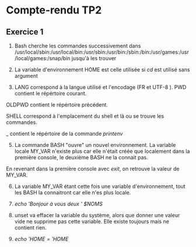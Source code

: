 # Compte-rendu TP2

## Exercice 1 
1) Bash cherche les commandes successivement dans /usr/local/sbin:/usr/local/bin:/usr/sbin:/usr/bin:/sbin:/bin:/usr/games:/usr/local/games:/snap/bin jusqu'à les trouver

2) La variable d'environnement HOME est celle utilisée si *cd* est utilisé sans argument

3) LANG correspond à la langue utilisé et l'encodage (FR et UTF-8 ).
PWD contient le répértoire courant.

OLDPWD contient le répértoire précédent.

SHELL correspond à l'emplacement du shell et là ou se trouve les commandes.

_ contient le répértoire de la commande *printenv* 

5) La commande BASH "ouvre" un nouvel environnement. La variable locale MY_VAR n'existe plus car elle n'était créée que localement dans la première console, le deuxième BASH ne la connait pas.

En revenant dans la première console avec *exit*, on retrouve la valeur de MY_VAR.

6) La variable MY_VAR étant cette fois une variable d'environnement, tout les BASH la connaitront car elle n'es plus locale.

8) *echo 'Bonjour à vous deux ' $NOMS*

9) unset va effacer la variable du système, alors que donner une valeur vide ne supprime pas cette variable.
Elle existe toujours mais ne contient rien.

10) *echo '$HOME = '$HOME*
